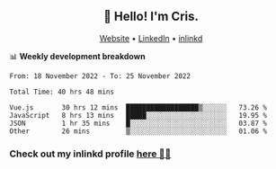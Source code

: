 
<h2 align="center">👋 Hello! I'm Cris.</h2>
<p align="center">
  <a href="https://www.criscunas.dev">Website</a> •
  <a href="https://www.linkedin.com/in/cristophercunas/">LinkedIn</a> •
  <a href="https://www.inlinkd.app">inlinkd</a>
  
</p>


📊 **Weekly development breakdown**
<!--START_SECTION:waka-->

```text
From: 18 November 2022 - To: 25 November 2022

Total Time: 40 hrs 48 mins

Vue.js       30 hrs 12 mins  ██████████████████▒░░░░░░   73.26 %
JavaScript   8 hrs 13 mins   █████░░░░░░░░░░░░░░░░░░░░   19.95 %
JSON         1 hr 35 mins    █░░░░░░░░░░░░░░░░░░░░░░░░   03.87 %
Other        26 mins         ▒░░░░░░░░░░░░░░░░░░░░░░░░   01.06 %
```

<!--END_SECTION:waka-->

<div> 
  <h3>Check out my inlinkd profile
  <a href="https://www.inlinkd.app/link/cristophercunas">here 👨‍💻</a>
  </h3>
</div>
